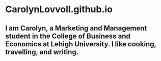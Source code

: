 # CarolynLovvoll.github.io

## I am Carolyn, a Marketing and Management student in the College of Business and Economics at Lehigh University. I like cooking, travelling, and writing. 
